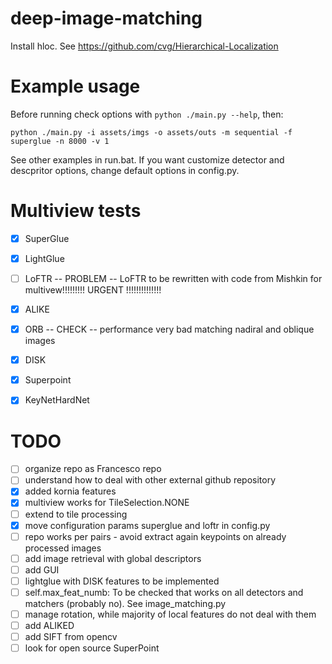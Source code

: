 # deep-image-matching
Install hloc. See https://github.com/cvg/Hierarchical-Localization


# Example usage
Before running check options with `python ./main.py --help`, then:
```
python ./main.py -i assets/imgs -o assets/outs -m sequential -f superglue -n 8000 -v 1
```
See other examples in run.bat. If you want customize detector and descpritor options, change default options in config.py. 


# Multiview tests
- [X] SuperGlue
- [X] LightGlue
- [ ] LoFTR -- PROBLEM -- LoFTR to be rewritten with code from Mishkin for multivew!!!!!!!!! URGENT !!!!!!!!!!!!!!
- [X] ALIKE
- [X] ORB -- CHECK -- performance very bad matching nadiral and oblique images
- [X] DISK
- [X] Superpoint
- [X] KeyNetHardNet


# TODO
- [ ] organize repo as Francesco repo
- [ ] understand how to deal with other external github repository
- [X] added kornia features
- [X] multiview works for TileSelection.NONE
- [ ] extend to tile processing
- [X] move configuration params superglue and loftr in config.py
- [ ] repo works per pairs - avoid extract again keypoints on already processed images
- [ ] add image retrieval with global descriptors
- [ ] add GUI
- [ ] lightglue with DISK features to be implemented
- [ ] self.max_feat_numb: To be checked that works on all detectors and matchers (probably no). See image_matching.py
- [ ] manage rotation, while majority of local features do not deal with them
- [ ] add ALIKED
- [ ] add SIFT from opencv
- [ ] look for open source SuperPoint